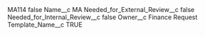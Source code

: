 <?xml version="1.0" encoding="UTF-8"?>
<CustomMetadata xmlns="http://soap.sforce.com/2006/04/metadata" xmlns:xsi="http://www.w3.org/2001/XMLSchema-instance" xmlns:xsd="http://www.w3.org/2001/XMLSchema">
    <label>MA114</label>
    <protected>false</protected>
    <values>
        <field>Name__c</field>
        <value xsi:type="xsd:string">MA</value>
    </values>
    <values>
        <field>Needed_for_External_Review__c</field>
        <value xsi:type="xsd:boolean">false</value>
    </values>
    <values>
        <field>Needed_for_Internal_Review__c</field>
        <value xsi:type="xsd:boolean">false</value>
    </values>
    <values>
        <field>Owner__c</field>
        <value xsi:type="xsd:string">Finance Request</value>
    </values>
    <values>
        <field>Template_Name__c</field>
        <value xsi:type="xsd:string">TRUE</value>
    </values>
</CustomMetadata>
